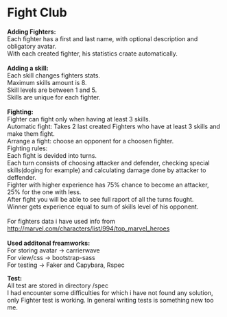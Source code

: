 # Fight Club
<b>Adding Fighters:</b><br>
	Each fighter has a first and last name, with optional description and obligatory avatar.<br>
	With each created fighter, his statistics craate automatically.<br><br>
<b>Adding a skill:</b><br>
	Each skill changes fighters stats.<br>
	Maximum skills amount is 8.<br>
	Skill levels are between 1 and 5.<br>
	Skills are unique for each fighter.<br><br>
<b>Fighting:</b><br>
	Fighter can fight only when having at least 3 skills.<br>
	Automatic fight: Takes 2 last created Fighters who have at least 3 skills and make them fight.<br>
	Arrange a fight: choose an opponent for a choosen fighter.<br>
	Fighting rules:<br>
		Each fight is devided into turns.<br>
		Each turn consists of choosing attacker and defender, checking special skills(doging for example) and calculating damage done by attacker to deffender.<br>
		Fighter with higher experience has 75% chance to become an attacker, 25% for the one with less.<br>
		After fight you will be able to see full raport of all the turns fought.<br>
		Winner gets experience equal to sum of skills level of his opponent.<br><br>
For fighters data i have used info from http://marvel.com/characters/list/994/top_marvel_heroes<br><br>
<b>Used additonal freamworks:</b><br>
	For storing avatar -> carrierwave<br>
	For view/css -> bootstrap-sass<br>
	For testing -> Faker and Capybara, Rspec<br>

<b>Test:</b><br>
	All test are stored in directory /spec<br>
	I had encounter some difficulties for which i have not found any solution, only Fighter test is working. In general writing tests is something new too me.<br>

